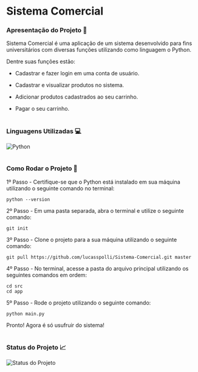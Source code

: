 # Sistema Comercial
### Apresentação do Projeto 📄
Sistema Comercial é uma aplicação de um sistema desenvolvido para fins universitários com diversas funções utilizando como linguagem o Python.

Dentre suas funções estão:
- Cadastrar e fazer login em uma conta de usuário.

- Cadastrar e visualizar produtos no sistema.

- Adicionar produtos cadastrados ao seu carrinho.

- Pagar o seu carrinho. 
#
### Linguagens Utilizadas 💻
![Python](http://ForTheBadge.com/images/badges/made-with-python.svg)
#
### Como Rodar o Projeto 💽
1º Passo - Certifique-se que o Python está instalado em sua máquina utilizando o seguinte comando no terminal:

```
python --version
```

2º Passo - Em uma pasta separada, abra o terminal e utilize o seguinte comando:

```
git init
```

3º Passo - Clone o projeto para a sua máquina utilizando o seguinte comando:

```
git pull https://github.com/lucasspolli/Sistema-Comercial.git master
```

4º Passo - No terminal, acesse a pasta do arquivo principal utilizando os seguintes comandos em ordem:

```
cd src
cd app
```
5º Passo - Rode o projeto utilizando o seguinte comando:
```
python main.py
```
Pronto! Agora é só usufruir do sistema!
#
### Status do Projeto 📈
![Status do Projeto](https://camo.githubusercontent.com/b5a5286a1307e2060dff73e5d146b4dcdc6e705f5256a860eb809bb6e904af23/687474703a2f2f696d672e736869656c64732e696f2f7374617469632f76313f6c6162656c3d537461747573266d6573736167653d46696e697368656426636f6c6f723d677265656e267374796c653d666c6174)

